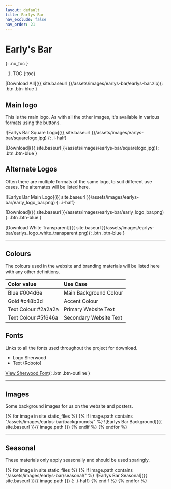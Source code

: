 ```yaml
---
layout: default
title: Earlys Bar
nav_exclude: false
nav_order: 21
---
```


# Early's Bar
{: .no_toc }

1. TOC
{:toc}

[Download All]({{ site.baseurl }}/assets/images/earlys-bar/earlys-bar.zip){: .btn .btn-blue }

## Main logo

This is the main logo. As with all the other images, it's available in various formats using the buttons.

![Earlys Bar Square Logo]({{ site.baseurl }}/assets/images/earlys-bar/squarelogo.jpg)
{: .i-half}

[Download]({{ site.baseurl }}/assets/images/earlys-bar/squarelogo.jpg){: .btn .btn-blue }

## Alternate Logos

Often there are multiple formats of the same logo, to suit different use cases. The alternates will be listed here.

![Earlys Bar Main Logo]({{ site.baseurl }}/assets/images/earlys-bar/early_logo_bar.png)
{: .i-half}

[Download]({{ site.baseurl }}/assets/images/earlys-bar/early_logo_bar.png){: .btn .btn-blue }

[Download White Transparent]({{ site.baseurl }}/assets/images/earlys-bar/earlys_logo_white_transparent.png){: .btn .btn-blue }

---

## Colours

The colours used in the website and branding materials will be listed here with any other definitions.

| Color value    | Use Case  | 
|:---------------|:---------------------|
| <span class="d-inline-block p-2 mr-1 v-align-middle" style="background-color:#004d6e" ></span> Blue #004d6e | Main Background Colour |
| <span class="d-inline-block p-2 mr-1 v-align-middle" style="background-color:#c48b3d" ></span> Gold #c48b3d | Accent Colour |
| <span class="d-inline-block p-2 mr-1 v-align-middle" style="background-color:#2a2a2a" ></span> Text Colour #2a2a2a | Primary Website Text |
| <span class="d-inline-block p-2 mr-1 v-align-middle" style="background-color:#5f646a" ></span> Text Colour #5f646a | Secondary Website Text |

## Fonts

Links to all the fonts used throughout the project for download.

* Logo Sherwood
* Text (Roboto)

[View Sherwood Font](https://www.dafont.com/sherwood.font){: .btn .btn-outline }

---

## Images

Some background images for us on the website and posters.

{% for image in site.static_files %}
{% if image.path contains "/assets/images/earlys-bar/backgrounds/" %}
![Earlys Bar Background]({{ site.baseurl }}{{ image.path }})
{% endif %}
{% endfor %}

---

## Seasonal

These materials only apply seasonally and should be used sparingly.

{% for image in site.static_files %}
{% if image.path contains "/assets/images/earlys-bar/seasonal/" %}
![Earlys Bar Seasonal]({{ site.baseurl }}{{ image.path }})
{: .i-half}
{% endif %}
{% endfor %}

<!-- 
![Christmas](/assets/images/earlys-bar/earlys-xmas-squarelogo-red.jpg)
{: .i-half}

![Christmas 2](/assets/images/earlys-bar/earlys-xmas-squarelogo2.jpg)
{: .i-half}

![Easter](/assets/images/earlys-bar/easter-squarelogo-white.png)
{: .i-half}

![Easter](/assets/images/earlys-bar/easter-squarelogo.png)
{: .i-half}

![Valentines](/assets/images/earlys-bar/valentines-squarelogo-transparent.png)
{: .i-half} -->
